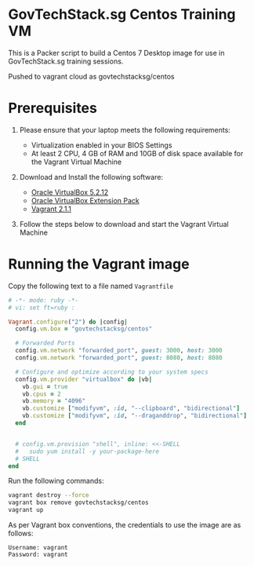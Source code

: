# GovTechStack.sg Centos Training VM

This is a Packer script to build a Centos 7 Desktop image for use in GovTechStack.sg training sessions.

Pushed to vagrant cloud as govtechstacksg/centos


# Prerequisites

1. Please ensure that your laptop meets the following requirements:
	* Virtualization enabled in your BIOS Settings
	* At least 2 CPU, 4 GB of RAM and 10GB of disk space available for the Vagrant Virtual Machine
	
2. Download and Install the following software:
	* [Oracle VirtualBox 5.2.12](https://www.virtualbox.org/wiki/Downloads#VirtualBox5.2.12platformpackages)
	* [Oracle VirtualBox Extension Pack](https://www.virtualbox.org/wiki/Downloads#VirtualBox5.2.12OracleVMVirtualBoxExtensionPack)
	* [Vagrant 2.1.1](https://www.vagrantup.com/downloads.html)

3. Follow the steps below to download and start the Vagrant Virtual Machine 

# Running the Vagrant image

Copy the following text to a file named ```Vagrantfile```
```ruby
# -*- mode: ruby -*-
# vi: set ft=ruby :

Vagrant.configure("2") do |config|
  config.vm.box = "govtechstacksg/centos"

  # Forwarded Ports
  config.vm.network "forwarded_port", guest: 3000, host: 3000
  config.vm.network "forwarded_port", guest: 8080, host: 8080

  # Configure and optimize according to your system specs
  config.vm.provider "virtualbox" do |vb|
    vb.gui = true
    vb.cpus = 2
    vb.memory = "4096"
    vb.customize ["modifyvm", :id, "--clipboard", "bidirectional"]
    vb.customize ["modifyvm", :id, "--draganddrop", "bidirectional"]
  end


  # config.vm.provision "shell", inline: <<-SHELL
  #   sudo yum install -y your-package-here
  # SHELL
end
```

Run the following commands:
```bash
vagrant destroy --force
vagrant box remove govtechstacksg/centos
vagrant up
```

As per Vagrant box conventions, the credentials to use the image are as follows:
```
Username: vagrant
Password: vagrant
```
